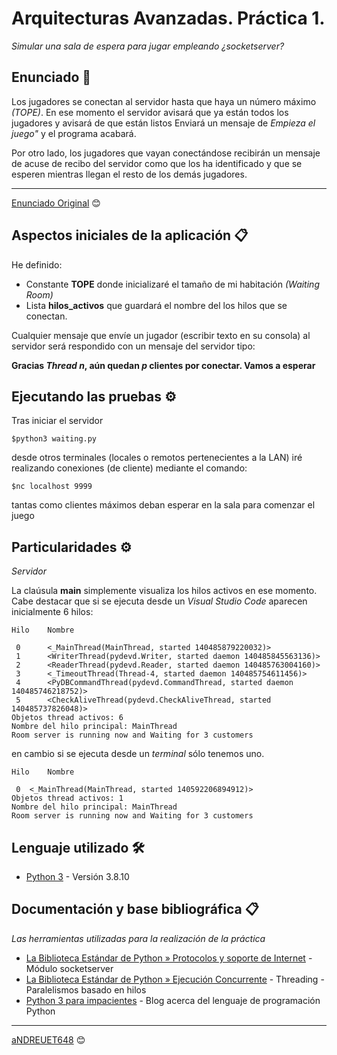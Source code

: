 # Arquitecturas Avanzadas. Práctica 1. 

_Simular una sala de espera para jugar empleando ¿socketserver?_

## Enunciado 🚀

 Los jugadores se conectan al servidor hasta que haya un número máximo _(TOPE)_.
 En ese momento el servidor avisará que ya están todos los jugadores y avisará de que están listos
 Enviará un mensaje de _Empieza el juego"_ y el programa acabará.
 
 Por otro lado, los jugadores que vayan conectándose recibirán un mensaje de acuse de recibo
 del servidor como que los ha identificado y que se esperen mientras llegan el resto de los demás jugadores.
 
 ---
[Enunciado Original](https://github.com/aNDREUET648/aa.aa_practica1/blob/master/DS_Networking_Activity.pdf) 😊
 
 

## Aspectos iniciales de la aplicación  📋

 He definido:
  - Constante **TOPE** donde inicializaré el tamaño de mi habitación _(Waiting Room)_
  - Lista **hilos_activos** que guardará el nombre del los hilos que se conectan.

 Cualquier mensaje que envíe un jugador (escribir texto en su consola) al servidor será respondido con
 un mensaje del servidor tipo: 
 
  **Gracias _Thread n_, aún quedan _p_ clientes por conectar. Vamos a esperar**
  
   
## Ejecutando las pruebas ⚙️
 
Tras iniciar el servidor 
 
```
$python3 waiting.py
```
 
desde otros terminales (locales o remotos pertenecientes a la LAN) iré realizando conexiones (de cliente) 
mediante el comando:

```
$nc localhost 9999
```

tantas como clientes máximos deban esperar en la sala para comenzar el juego

## Particularidades ⚙️

_Servidor_


La claúsula __main__ simplemente visualiza los hilos activos en ese momento. 
Cabe destacar que si se ejecuta desde un _Visual Studio Code_ aparecen inicialmente 6 hilos:

```
Hilo    Nombre

 0      <_MainThread(MainThread, started 140485879220032)>
 1      <WriterThread(pydevd.Writer, started daemon 140485845563136)>
 2      <ReaderThread(pydevd.Reader, started daemon 140485763004160)>
 3      <_TimeoutThread(Thread-4, started daemon 140485754611456)>
 4      <PyDBCommandThread(pydevd.CommandThread, started daemon 140485746218752)>
 5      <CheckAliveThread(pydevd.CheckAliveThread, started 140485737826048)>
Objetos thread activos: 6
Nombre del hilo principal: MainThread
Room server is running now and Waiting for 3 customers
```

en cambio si se ejecuta desde un _terminal_ sólo tenemos uno.

```
Hilo    Nombre

 0	<_MainThread(MainThread, started 140592206894912)>
Objetos thread activos: 1
Nombre del hilo principal: MainThread
Room server is running now and Waiting for 3 customers
```

## Lenguaje utilizado 🛠️

* [Python 3](https://www.python.org/) - Versión 3.8.10

## Documentación y base bibliográfica 📋

_Las herramientas utilizadas para la realización de la práctica_

* [La Biblioteca Estándar de Python » Protocolos y soporte de Internet](https://docs.python.org/es/3.8/library/socketserver.html) - Módulo socketserver
* [La Biblioteca Estándar de Python » Ejecución Concurrente](https://docs.python.org/es/3/library/threading.html) - Threading - Paralelismos basado en hilos
* [Python 3 para impacientes](https://python-para-impacientes.blogspot.com/) - Blog acerca del lenguaje de programación Python



---
[aNDREUET648](https://github.com/aNDREUET648) 😊
